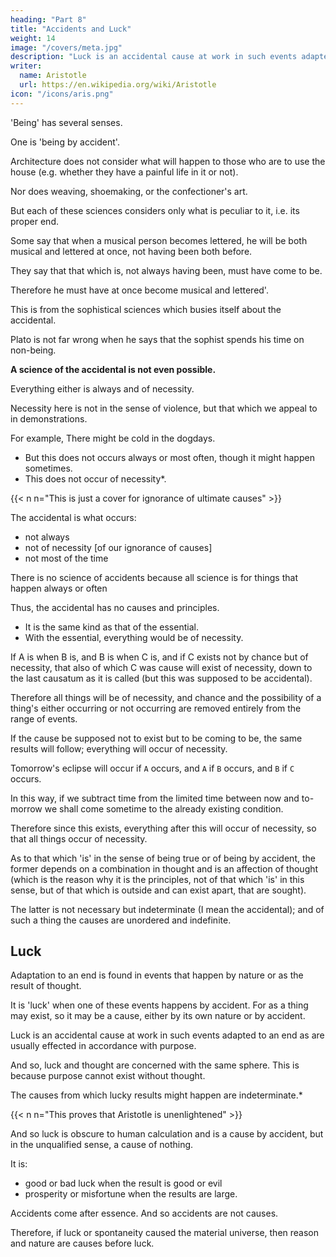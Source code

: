 ```yaml
---
heading: "Part 8"
title: "Accidents and Luck"
weight: 14
image: "/covers/meta.jpg"
description: "Luck is an accidental cause at work in such events adapted to an end as are usually effected in accordance with purpose"
writer:
  name: Aristotle 
  url: https://en.wikipedia.org/wiki/Aristotle
icon: "/icons/aris.png"
---
```




'Being' has several senses. 


One is 'being by accident'. <!-- , we must consider first that which 'is' in this sense. Evidently none of the traditional sciences busies itself about the accidental. --> 

Architecture does not consider what will happen to those who are to use the house (e.g. whether they have a painful life in it or not).

Nor does weaving, shoemaking, or the confectioner's art.

But each of these sciences considers only what is peculiar to it, i.e. its proper end. 

Some say that when a musical person becomes lettered, he will be both musical and lettered at once, not having been both before.

They say that that which is, not always having been, must have come to be.

Therefore he must have at once become musical and lettered'.

This is from the sophistical sciences which busies itself about the accidental.

Plato is not far wrong when he says that the sophist spends his time on non-being.

**A science of the accidental is not even possible.** 

Everything either is always and of necessity. 

Necessity here is not in the sense of violence, but that which we appeal to in demonstrations. 

<!-- , or is for the most part, or is neither for the most part, nor always and of necessity, but merely as it chances. -->

For example, There might be cold in the dogdays. 
- But this does not occurs always or most often, though it might happen sometimes.
- This does not occur of necessity*.


{{< n n="This is just a cover for ignorance of ultimate causes" >}}


The accidental is what occurs:
- not always
- not of necessity [of our ignorance of causes]
- not most of the time

There is no science of accidents because all science is for things that happen always or often<!--  for the most part -->
<!-- , but the accidental is in neither of these classes. -->

Thus, the accidental has <!-- "Evidently there are --> no causes and principles. 
- It is the same kind as that of the essential. 
- With the essential, everything would be of necessity. 

If A is when B is, and B is when C is, and if C exists not by chance but of necessity, that also of which C was cause will exist of necessity, down to the last causatum as it is called (but this was supposed to be accidental). 

Therefore all things will be of necessity, and chance and the possibility of a thing's either occurring or not occurring are removed entirely from the range of events. 

If the cause be supposed not to exist but to be coming to be, the same results will follow; everything will occur of necessity. 

Tomorrow's eclipse will occur if `A` occurs, and `A` if `B` occurs, and `B` if `C` occurs.

In this way, if we subtract time from the limited time between now and to-morrow we shall come sometime to the already existing condition. 

Therefore since this exists, everything after this will occur of necessity, so that all things occur of necessity.

As to that which 'is' in the sense of being true or of being by accident, the former depends on a combination in thought and is an affection of thought (which is the reason why it is the principles, not of that which 'is' in this sense, but of that which is outside and can exist apart, that are sought).

The latter is not necessary but indeterminate (I mean the accidental); and of such a thing the causes are unordered and indefinite.


## Luck

Adaptation to an end is found in events that happen by nature or as the result of thought. 

It is 'luck' when one of these events happens by accident. For as a thing may exist, so it may be a cause, either by its own nature or by accident.

Luck is an accidental cause at work in such events adapted to an end as are usually effected in accordance with purpose. 

And so, luck and thought are concerned with the same sphere. This is because purpose cannot exist without thought. 

The causes from which lucky results might happen are indeterminate.*

{{< n n="This proves that Aristotle is unenlightened" >}}


And so luck is obscure to human calculation and is a cause by accident, but in the unqualified sense, a cause of nothing. 

It is:
- good or bad luck when the result is good or evil
- prosperity or misfortune when the results are large.

<!-- Since nothing accidental is prior to the essential,  -->

Accidents come after essence. And so accidents are not causes. 

<!-- neither are accidental causes prior.  -->

Therefore, if luck or spontaneity caused the material universe, then reason and nature are causes before luck.

